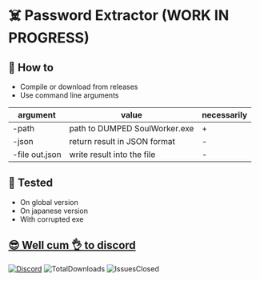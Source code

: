 # ☠️ Password Extractor (WORK IN PROGRESS)

## 👀 How to

- Compile or download from releases
- Use command line arguments

| argument       | value                         | necessarily |
| -------------- | ----------------------------- | ----------- |
| -path          | path to DUMPED SoulWorker.exe |      +      |
| -json          | return result in JSON format  |      -      |
| -file out.json | write result into the file    |      -      |

## 💪 Tested

- On global version
- On japanese version
- With corrupted exe

## [😎 Well cum 👌 to discord](http://discord.gg/SequFJP)

[![Discord](https://img.shields.io/discord/606442027873206292?style=for-the-badge)](http://discord.gg/SequFJP)
![TotalDownloads](https://img.shields.io/github/downloads/SpaceAfterYou/SoulWorker.PasswordExtractor/total?style=for-the-badge)
![IssuesClosed](https://img.shields.io/github/issues-closed-raw/SpaceAfterYou/SoulWorker.PasswordExtractor?style=for-the-badge)
